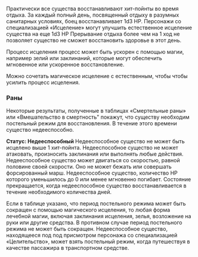 Практически все существа восстанавливают хит-пойнты во время отдыха. За каждый полный день, посвященный отдыху в разумных санитарных условиях, боец восстанавливает 1d3 HP. Персонажи со специализацией «Исцеление» могут улучшить естественное исцеление существа на еще 1d3 HP
Прерывание отдыха более чем на 1 ход не позволяет существо не сможет восстановить здоровье в этот день. 

Процесс исцеления процесс может быть ускорен с помощью магии, например зелий
или заклинаний, которые могут обеспечить мгновенное или ускоренное восстановление.

Можно сочетать магическое исцеление с естественным, чтобы чтобы усилить процесс исцеления.

### Раны
Некоторые результаты, полученные в таблицах «Смертельные раны» или «Вмешательство в смертность" покажут, что существу необходим постельный режим для восстановления. В течение этого времени существо недееспособно.

**Статус: Недееспособный**
	Недееспособное существо не может быть исцелено выше 1 хит-пойнта.
	Недееспособное существо не может атаковать, произносить заклинания или выполнять любые действия.
	Недееспособное существо может двигаться со скоростью, равной половине своей скорости. Оно
	не может бежать или совершать форсированный марш.
	Недееспособное существо, количество HP которого уменьшилось до 0 или менее мгновенно погибает.
	Состояние прекращается, когда недееспособное существо восстанавливается в течение необходимого количества дней.




Если в таблице указано, что период постельного режима может быть сокращен с помощью магического исцеления, то любая форма лечебной магии, включая заклинания исцеления, зелья, возложение на руки или другие средства. В противном случае период постельного режима не может быть сокращен. Недееспособное существо, находящееся под под присмотром персонажа со специализацией «Целительство», может взять постельный режим, когда путешествуя в качестве пассажира в транспортном средстве.
